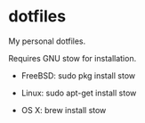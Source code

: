 # dotfiles
My personal dotfiles.

Requires GNU stow for installation.

 - FreeBSD:
    sudo pkg install stow

 - Linux:
    sudo apt-get install stow

 - OS X:
    brew install stow
